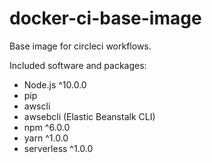 # docker-ci-base-image

Base image for circleci workflows.

Included software and packages:
* Node.js ^10.0.0
* pip
* awscli
* awsebcli (Elastic Beanstalk CLI)
* npm ^6.0.0
* yarn ^1.0.0
* serverless ^1.0.0
